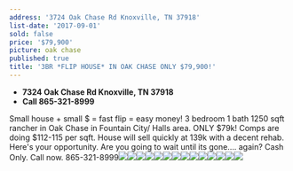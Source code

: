 ```yaml
---
address: '3724 Oak Chase Rd Knoxville, TN 37918'
list-date: '2017-09-01'
sold: false
price: '$79,900'
picture: oak chase
published: true
title: '3BR *FLIP HOUSE* IN OAK CHASE ONLY $79,900!'
---
```



* **7324 Oak Chase Rd Knoxville, TN 37918**
* **Call 865-321-8999**

Small house + small $ = fast flip = easy money! 3 bedroom 1 bath 1250 sqft rancher in Oak Chase in Fountain City/ Halls area. ONLY $79k! Comps are doing $112-115 per sqft. House will sell quickly at 139k with a decent rehab. Here's your opportunity. Are you going to wait until its gone…. again? Cash Only. Call now. 865-321-8999![](/uploads/versions/2a-1---x----4032-3024x---.JPG)![](/uploads/versions/2---x----4032-3024x---.JPG)![](/uploads/versions/6---x----3305-2668x---.JPG)![](/uploads/versions/10---x----4032-3024x---.JPG)![](/uploads/versions/12a---x----4032-3024x---.JPG)![](/uploads/versions/11---x----4032-3024x---.JPG)![](/uploads/versions/13---x----4032-3024x---.JPG)![](/uploads/versions/14---x----4032-3024x---.JPG)![](/uploads/versions/16---x----4032-3024x---.JPG)![](/uploads/versions/18a-1---x----4032-3024x---.JPG)![](/uploads/versions/19---x----4032-3024x---.JPG)![](/uploads/versions/21---x----4032-3024x---.JPG)![](/uploads/versions/20---x----4032-3024x---.JPG)![](/uploads/versions/22---x----4032-3024x---.JPG)
<br>&nbsp;